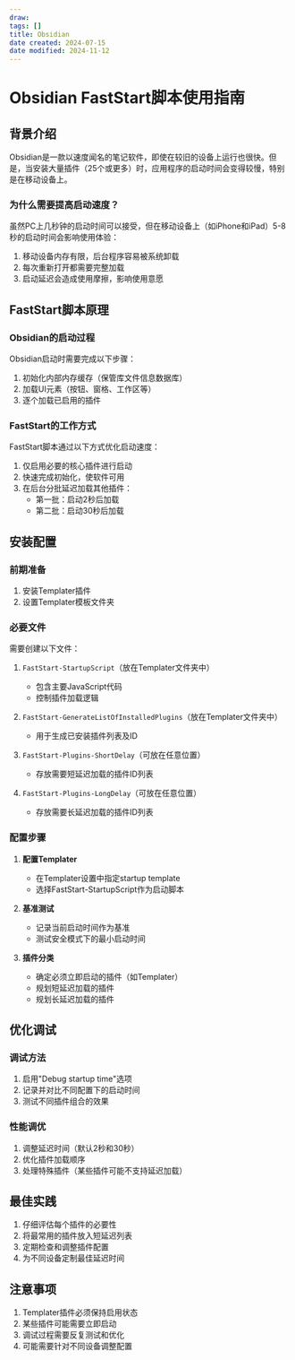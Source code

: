 ```yaml
---
draw:
tags: []
title: Obsidian
date created: 2024-07-15
date modified: 2024-11-12
---
```

# Obsidian FastStart脚本使用指南

## 背景介绍

Obsidian是一款以速度闻名的笔记软件，即使在较旧的设备上运行也很快。但是，当安装大量插件（25个或更多）时，应用程序的启动时间会变得较慢，特别是在移动设备上。

### 为什么需要提高启动速度？

虽然PC上几秒钟的启动时间可以接受，但在移动设备上（如iPhone和iPad）5-8秒的启动时间会影响使用体验：

1. 移动设备内存有限，后台程序容易被系统卸载
2. 每次重新打开都需要完整加载
3. 启动延迟会造成使用摩擦，影响使用意愿

## FastStart脚本原理

### Obsidian的启动过程
Obsidian启动时需要完成以下步骤：
1. 初始化内部内存缓存（保管库文件信息数据库）
2. 加载UI元素（按钮、窗格、工作区等）
3. 逐个加载已启用的插件

### FastStart的工作方式
FastStart脚本通过以下方式优化启动速度：

1. 仅启用必要的核心插件进行启动
2. 快速完成初始化，使软件可用
3. 在后台分批延迟加载其他插件：
   - 第一批：启动2秒后加载
   - 第二批：启动30秒后加载

## 安装配置

### 前期准备
1. 安装Templater插件
2. 设置Templater模板文件夹

### 必要文件
需要创建以下文件：

1. `FastStart-StartupScript`（放在Templater文件夹中）
   - 包含主要JavaScript代码
   - 控制插件加载逻辑

2. `FastStart-GenerateListOfInstalledPlugins`（放在Templater文件夹中）
   - 用于生成已安装插件列表及ID

3. `FastStart-Plugins-ShortDelay`（可放在任意位置）
   - 存放需要短延迟加载的插件ID列表

4. `FastStart-Plugins-LongDelay`（可放在任意位置）
   - 存放需要长延迟加载的插件ID列表

### 配置步骤

1. **配置Templater**
   - 在Templater设置中指定startup template
   - 选择FastStart-StartupScript作为启动脚本

2. **基准测试**
   - 记录当前启动时间作为基准
   - 测试安全模式下的最小启动时间

3. **插件分类**
   - 确定必须立即启动的插件（如Templater）
   - 规划短延迟加载的插件
   - 规划长延迟加载的插件

## 优化调试

### 调试方法
1. 启用"Debug startup time"选项
2. 记录并对比不同配置下的启动时间
3. 测试不同插件组合的效果

### 性能调优
1. 调整延迟时间（默认2秒和30秒）
2. 优化插件加载顺序
3. 处理特殊插件（某些插件可能不支持延迟加载）

## 最佳实践

1. 仔细评估每个插件的必要性
2. 将最常用的插件放入短延迟列表
3. 定期检查和调整插件配置
4. 为不同设备定制最佳延迟时间

## 注意事项
1. Templater插件必须保持启用状态
2. 某些插件可能需要立即启动
3. 调试过程需要反复测试和优化
4. 可能需要针对不同设备调整配置